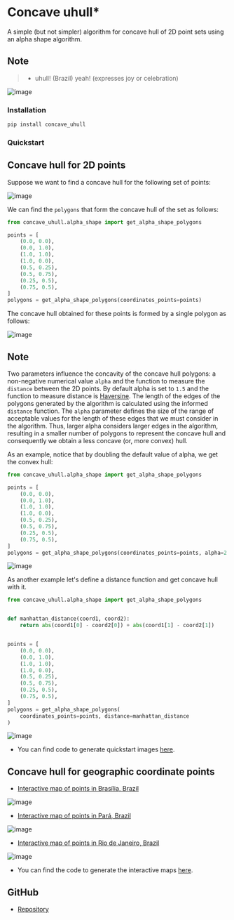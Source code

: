 Concave uhull\*
===============

A simple (but not simpler) algorithm for concave hull of 2D point sets
using an alpha shape algorithm.

Note
----

> -   uhull! (Brazil) yeah! (expresses joy or celebration)

![image](data/img/uhull_homer.jpg)

### Installation

```bash
pip install concave_uhull
```

### Quickstart

Concave hull for 2D points
--------------------------

Suppose we want to find a concave hull for the following set of points:

![image](data/img/set_of_points.png)

We can find the `polygons` that form the concave hull of the set as
follows:

```python
from concave_uhull.alpha_shape import get_alpha_shape_polygons

points = [
    (0.0, 0.0),
    (0.0, 1.0),
    (1.0, 1.0),
    (1.0, 0.0),
    (0.5, 0.25),
    (0.5, 0.75),
    (0.25, 0.5),
    (0.75, 0.5),
]
polygons = get_alpha_shape_polygons(coordinates_points=points)
```

The concave hull obtained for these points is formed by a single polygon
as follows:

![image](data/img/concave_hull_points_set.png)

Note
----

Two parameters influence the concavity of the concave hull polygons: a
non-negative numerical value `alpha` and the function to measure the
`distance` between the 2D points. By default alpha is set to `1.5` and
the function to measure distance is
[Haversine](https://en.wikipedia.org/wiki/Haversine_formula). The length
of the edges of the polygons generated by the algorithm is calculated
using the informed `distance` function. The `alpha` parameter defines
the size of the range of acceptable values for the length of these edges
that we must consider in the algorithm. Thus, larger alpha considers
larger edges in the algorithm, resulting in a smaller number of polygons
to represent the concave hull and consequently we obtain a less concave
(or, more convex) hull.

As an example, notice that by doubling the default value of alpha, we
get the convex hull:

```python
from concave_uhull.alpha_shape import get_alpha_shape_polygons

points = [
    (0.0, 0.0),
    (0.0, 1.0),
    (1.0, 1.0),
    (1.0, 0.0),
    (0.5, 0.25),
    (0.5, 0.75),
    (0.25, 0.5),
    (0.75, 0.5),
]
polygons = get_alpha_shape_polygons(coordinates_points=points, alpha=2 * 1.5)
```

![image](data/img/concave_hull_doubling_default_alpha_value.png)

As another example let\'s define a distance function and get concave
hull with it.

```python
from concave_uhull.alpha_shape import get_alpha_shape_polygons


def manhattan_distance(coord1, coord2):
    return abs(coord1[0] - coord2[0]) + abs(coord1[1] - coord2[1])


points = [
    (0.0, 0.0),
    (0.0, 1.0),
    (1.0, 1.0),
    (1.0, 0.0),
    (0.5, 0.25),
    (0.5, 0.75),
    (0.25, 0.5),
    (0.75, 0.5),
]
polygons = get_alpha_shape_polygons(
    coordinates_points=points, distance=manhattan_distance
)
```

![image](data/img/concave_hull_with_manhattan_distance.png)

-   You can find code to generate quickstart images
    [here](data/ipynb/quickstart.ipynb).

Concave hull for geographic coordinate points
---------------------------------------------

-   [Interactive map of points in Brasília, Brazil](data/maps/points_brasilia_brazil.html)

![image](data/img/points_brasilia_brazil.png)

-   [Interactive map of points in Pará, Brazil](data/maps/points_para_brazil.html)

![image](data/img/points_para_brazil.png)

-   [Interactive map of points in Rio de Janeiro, Brazil](data/maps/points_rio_de_janeiro_brazil.html)

![image](data/img/points_rio_de_janeiro_brazil.png)

-   You can find the code to generate the interactive maps
    [here](data/ipynb/concave_hull_geographic_coordinates.ipynb).


GitHub
----

* [Repository](https://github.com/luanleonardo/concave_uhull)
